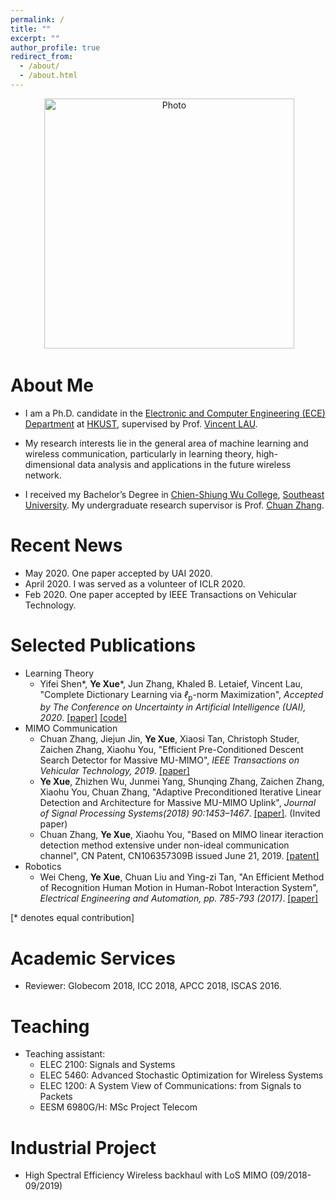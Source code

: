 ```yaml
---
permalink: /
title: ""
excerpt: ""
author_profile: true
redirect_from: 
  - /about/
  - /about.html
---
```


<p align="center">
  <img src="https://github.com/yokoxue/yokoxue.github.io/blob/master/images/myphoto.jpg?raw=true" alt="Photo" style="width: 400px;"/> 
</p>

# About Me
* I am a Ph.D. candidate in the [Electronic and Computer Engineering (ECE) Department](https://www.ece.ust.hk/) at [HKUST](https://www.ust.hk/), supervised by Prof. [Vincent LAU](https://eeknlau.home.ece.ust.hk/HKUST-Office-HomePage/HKUST_Home.html). 

* My research interests lie in the general area of machine learning and wireless communication, particularly in learning theory, high-dimensional data analysis and applications in the future wireless network.

* I received my Bachelor’s Degree in [Chien-Shiung Wu College](https://wjx.seu.edu.cn/wjxen/), [Southeast University](https://www.seu.edu.cn/english/). My undergraduate research supervisor is Prof. [Chuan Zhang](https://scholar.google.com/citations?user=iWOmEqMAAAAJ&hl=en).
# Recent News
* May 2020.   One paper accepted by UAI 2020. 
* April 2020. I was served as a volunteer of ICLR 2020.
* Feb   2020. One paper accepted by  IEEE Transactions on Vehicular Technology. 

# Selected Publications
* Learning Theory
  -  Yifei Shen\*, <b>Ye Xue</b>\*, Jun Zhang, Khaled B. Letaief, Vincent Lau, "Complete Dictionary Learning via <i>ℓ</i><sub>p</sub>-norm Maximization", <i>Accepted by The Conference on Uncertainty in Artificial Intelligence (UAI), 2020</i>. [[paper]](https://arxiv.org/pdf/2002.10043.pdf)  [[code]](https://github.com/yokoxue/LpDL) 
* MIMO Communication
  -  Chuan Zhang, Jiejun Jin, <b>Ye Xue</b>, Xiaosi Tan, Christoph Studer, Zaichen Zhang, Xiaohu You, "Efficient Pre-Conditioned Descent Search Detector for Massive MU-MIMO", <i>IEEE Transactions on Vehicular Technology, 2019</i>. [[paper]](https://ieeexplore.ieee.org/abstract/document/9007506)
  - <b>Ye Xue</b>,  Zhizhen Wu, Junmei Yang, Shunqing Zhang, Zaichen Zhang, Xiaohu You,  Chuan Zhang, "Adaptive Preconditioned Iterative Linear Detection and Architecture for Massive MU-MIMO Uplink",  <i>Journal of Signal Processing Systems(2018) 90:1453–1467</i>. [[paper]](https://link.springer.com/article/10.1007/s11265-017-1317-8). (Invited paper)
  - Chuan Zhang,  <b>Ye Xue</b>,   Xiaohu You, "Based on MIMO linear iteraction detection method extensive under non-ideal communication channel", CN Patent, CN106357309B issued June 21, 2019. [[patent]](https://patents.google.com/patent/CN106357309B/en?oq=CN106357309B)
* Robotics
  - Wei Cheng, <b>Ye Xue</b>, Chuan Liu and Ying-zi Tan, "An Efficient Method of Recognition Human Motion in Human-Robot Interaction System",  <i>Electrical Engineering and Automation, pp. 785-793 (2017)</i>. [[paper]](https://www.worldscientific.com/doi/abs/10.1142/9789813220362_0094)

[\* denotes equal contribution]

# Academic Services
* Reviewer: Globecom 2018, ICC 2018, APCC 2018, ISCAS 2016.

# Teaching
* Teaching assistant:
  - ELEC 2100: Signals and Systems
  - ELEC 5460: Advanced Stochastic Optimization for Wireless Systems 
  - ELEC 1200: A System View of Communications: from Signals to Packets
  - EESM 6980G/H: MSc Project Telecom

# Industrial Project
* High Spectral Efficiency Wireless backhaul with LoS MIMO (09/2018-09/2019)
